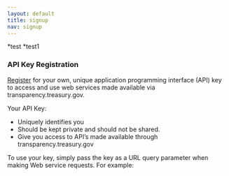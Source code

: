 ```yaml
---
layout: default
title: signup
nav: signup
---
```


*test
*test1

### API Key Registration

[Register](https://api.data.gov/signup) for your own, unique application programming interface (API) key to access and use web services made available via transparency.treasury.gov. 

Your API Key:
* Uniquely identifies you
* Should be kept private and should not be shared.
* Give you access to API’s made available through transparency.treasury.gov

To use your key, simply pass the key as a URL query parameter when making Web service requests. For example: 
